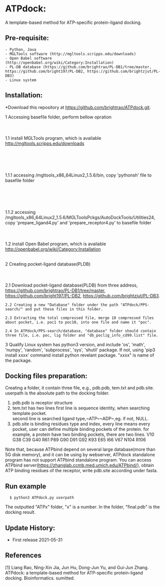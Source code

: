 # ATPdock: 
A template-based method for ATP-specific protein-ligand docking.

## Pre-requisite:
    - Python, Java
    - MGLTools software (http://mgltools.scripps.edu/downloads)
    - Open Babel software (http://openbabel.org/wiki/Category:Installation)
    - PL-DB database (https://github.com/brightrao/PL-DB1/tree/master, https://github.com/bright197/PL-DB2, https://github.com/brightzjut/PL-DB3)
    - Linux system

## Installation:

*Download this repository at https://github.com/brightrao/ATPdock.git.

1 Accessing basefile folder, perform bellow opration</br></br>
</br></br>1.1 install MGLTools program, which is available http://mgltools.scripps.edu/downloads</br></br>
</br></br></br></br>1.1.1 accessing /mgltools_x86_64Linux2_1.5.6/bin, copy 'pythonsh' file to basefile folder</br></br>
</br></br></br></br>1.1.2 accessing /mgltools_x86_64Linux2_1.5.6/MGLToolsPckgs/AutoDockTools/Utilities24, copy 'prepare_ligand4.py' and 'prepare_receptor4.py' to basefile folder</br></br>
</br></br>1.2 install Open Babel program, which is available http://openbabel.org/wiki/Category:Installation</br></br>
    
2 Creating pocket-ligand database(PLDB)</br></br> 
</br></br>2.1 Download pocket-ligand database(PLDB) from three address,
        https://github.com/brightrao/PL-DB1/tree/master, 
        https://github.com/bright197/PL-DB2, 
        https://github.com/brightzjut/PL-DB3. 	
	
    2.2 Creating a new "Database" folder under the path "ATPdock/PPS-search/" and put these files in this folder.    
    
    2.3 Extracting the total compressed file, merge 10 compressed files about pocket, i.e. poc1 to poc10, into one file and name it "poc".
    
    2.4 In ATPdock/PPS-search/database, "database" folder should contain three file, i.e. poc, lig folder and "db_poclig_info_cd99.list" file.
    
3 Qualify Linux system has python3 version, and include 'os', 'math', 'numpy', 'random', 'subprocess', 'sys', 'shutil' package. If not, using 'pip3 install xxxx' command install python revelant package. "xxxx" is name of the package.
  
## Docking files preparation:

Creating a folder, it contain three file, e.g., pdb.pdb, tem.txt and pdb.site. userpath is the absolute path to the docking folder.

1. pdb.pdb is receptor structure
2. tem.txt has two lines
   first line is sequence identity, when searching template pocket.   
   second line is searched ligand type,~ATP~~ADP~,eg. if not, NULL.
3. pdb.site is binding residues type and index, every line means every pocket, user can define multiple binding pockets of the protein.
    for example, a protein have two binding pockets, there are two lines.
    V10 G38 C39 G40 R61 P89 G90 D91 G92 K93
    E65 I66 V67 N104 R106
   
Note that, because ATPbind depend on several large database(more than 5G disk memory), and it can be using by webserver, ATPdock standalone program has not support ATPbind standalone program. You can access ATPbind server(https://zhanglab.ccmb.med.umich.edu/ATPbind/), obtain ATP binding residues of the receptor, write pdb.site according under fasta.
     
## Run example
~~~
  $ python3 ATPdock.py userpath
~~~
The outputted "ATPx" folder, "x" is a number. In the folder, "final.pdb" is the docking result.

## Update History:

- First release 2021-05-31

## References

[1] Liang Rao, Ning-Xin Jia, Jun Hu, Dong-Jun Yu, and Gui-Jun Zhang. ATPdock: a template-based method for ATP-specific protein-ligand docking. Bioinformatics. sumitted.

